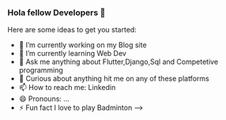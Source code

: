 ### Hola fellow Developers  👋


Here are some ideas to get you started:

- 🔭 I’m currently working on my Blog site
- 🌱 I’m currently learning Web Dev
- 🤔  Ask me anything about Flutter,Django,Sql and Competetive programming
- 💬 Curious about anything hit me on any of these platforms
- 📫 How to reach me:  Linkedin 
- 😄 Pronouns: ...
- ⚡ Fun fact I love to play Badminton 
-->
